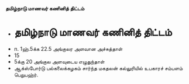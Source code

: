 **தமிழ்நாடு மாணவர் கணினித் திட்டம்**
- # தமிழ்நாடு மாணவர் கணினித் திட்டம்
- n. 1ஹ்.5க்க 22.5 அங்குலர அளவான அச்சுத்தாள்
- 15
- 5க்கு 20 அங்குல அளவுடைய எழுதுந்தாள்
- ஆக்ஸ்போர்டு பல்கலைக்கழகம் சார்ந்த மகதலன் கல்லுரியில் உபகாரச் சம்பளம் பெறுபஹ்ர்.


